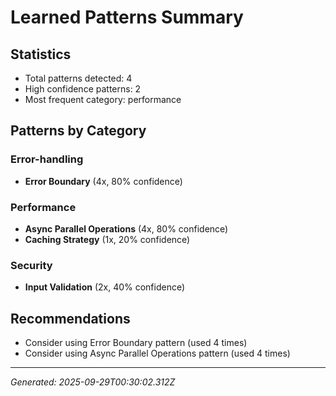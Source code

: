 # Learned Patterns Summary

## Statistics
- Total patterns detected: 4
- High confidence patterns: 2
- Most frequent category: performance

## Patterns by Category


### Error-handling
- **Error Boundary** (4x, 80% confidence)


### Performance
- **Async Parallel Operations** (4x, 80% confidence)
- **Caching Strategy** (1x, 20% confidence)


### Security
- **Input Validation** (2x, 40% confidence)


## Recommendations
- Consider using Error Boundary pattern (used 4 times)
- Consider using Async Parallel Operations pattern (used 4 times)

---
*Generated: 2025-09-29T00:30:02.312Z*
